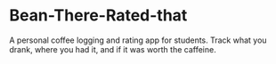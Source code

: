 # Bean-There-Rated-that
A personal coffee logging and rating app for students. Track what you drank, where you had it, and if it was worth the caffeine.
